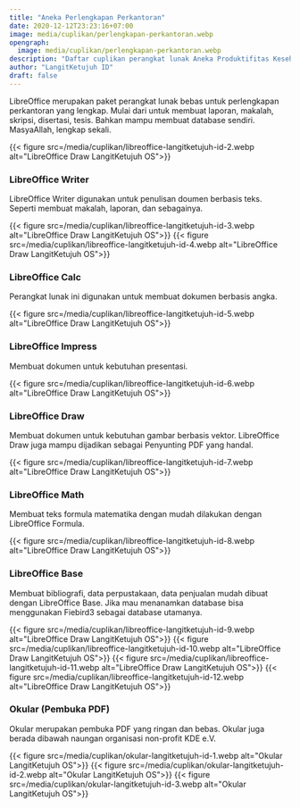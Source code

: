```yaml
---
title: "Aneka Perlengkapan Perkantoran"
date: 2020-12-12T23:23:16+07:00
image: media/cuplikan/perlengkapan-perkantoran.webp
opengraph:
  image: media/cuplikan/perlengkapan-perkantoran.webp
description: "Daftar cuplikan perangkat lunak Aneka Produktifitas Keseharian di LangitKetujuh OS"
author: "LangitKetujuh ID"
draft: false
---
```


LibreOffice merupakan paket perangkat lunak bebas untuk perlengkapan perkantoran yang lengkap. Mulai dari untuk membuat laporan, makalah, skripsi, disertasi, tesis. Bahkan mampu membuat database sendiri. MasyaAllah, lengkap sekali.

{{< figure src=/media/cuplikan/libreoffice-langitketujuh-id-2.webp alt="LibreOffice Draw LangitKetujuh OS">}}

### LibreOffice Writer

LibreOffice Writer digunakan untuk penulisan doumen berbasis teks. Seperti membuat makalah, laporan, dan sebagainya.

{{< figure src=/media/cuplikan/libreoffice-langitketujuh-id-3.webp alt="LibreOffice Draw LangitKetujuh OS">}}
{{< figure src=/media/cuplikan/libreoffice-langitketujuh-id-4.webp alt="LibreOffice Draw LangitKetujuh OS">}}

### LibreOffice Calc

Perangkat lunak ini digunakan untuk membuat dokumen berbasis angka.

{{< figure src=/media/cuplikan/libreoffice-langitketujuh-id-5.webp alt="LibreOffice Draw LangitKetujuh OS">}}

### LibreOffice Impress

Membuat dokumen untuk kebutuhan presentasi.

{{< figure src=/media/cuplikan/libreoffice-langitketujuh-id-6.webp alt="LibreOffice Draw LangitKetujuh OS">}}

### LibreOffice Draw

Membuat dokumen untuk kebutuhan gambar berbasis vektor. LibreOffice Draw juga mampu dijadikan sebagai Penyunting PDF yang handal.

{{< figure src=/media/cuplikan/libreoffice-langitketujuh-id-7.webp alt="LibreOffice Draw LangitKetujuh OS">}}

### LibreOffice Math

Membuat teks formula matematika dengan mudah dilakukan dengan LibreOffice Formula.

{{< figure src=/media/cuplikan/libreoffice-langitketujuh-id-8.webp alt="LibreOffice Draw LangitKetujuh OS">}}

### LibreOffice Base

Membuat bibliografi, data perpustakaan, data penjualan mudah dibuat dengan LibreOffice Base. Jika mau menanamkan database bisa menggunakan Fiebird3 sebagai database utamanya.

{{< figure src=/media/cuplikan/libreoffice-langitketujuh-id-9.webp alt="LibreOffice Draw LangitKetujuh OS">}}
{{< figure src=/media/cuplikan/libreoffice-langitketujuh-id-10.webp alt="LibreOffice Draw LangitKetujuh OS">}}
{{< figure src=/media/cuplikan/libreoffice-langitketujuh-id-11.webp alt="LibreOffice Draw LangitKetujuh OS">}}
{{< figure src=/media/cuplikan/libreoffice-langitketujuh-id-12.webp alt="LibreOffice Draw LangitKetujuh OS">}}

### Okular (Pembuka PDF)

Okular merupakan pembuka PDF yang ringan dan bebas. Okular juga berada dibawah naungan organisasi non-profit KDE e.V.

{{< figure src=/media/cuplikan/okular-langitketujuh-id-1.webp alt="Okular LangitKetujuh OS">}}
{{< figure src=/media/cuplikan/okular-langitketujuh-id-2.webp alt="Okular LangitKetujuh OS">}}
{{< figure src=/media/cuplikan/okular-langitketujuh-id-3.webp alt="Okular LangitKetujuh OS">}}
